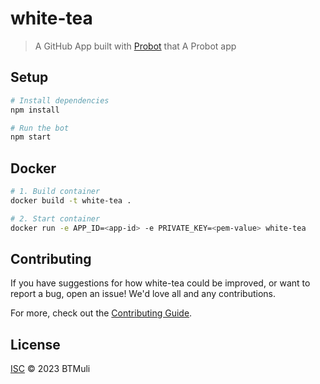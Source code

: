 # white-tea

> A GitHub App built with [Probot](https://github.com/probot/probot) that A Probot app

## Setup

```sh
# Install dependencies
npm install

# Run the bot
npm start
```

## Docker

```sh
# 1. Build container
docker build -t white-tea .

# 2. Start container
docker run -e APP_ID=<app-id> -e PRIVATE_KEY=<pem-value> white-tea
```

## Contributing

If you have suggestions for how white-tea could be improved, or want to report a bug, open an issue! We'd love all and any contributions.

For more, check out the [Contributing Guide](CONTRIBUTING.md).

## License

[ISC](LICENSE) © 2023 BTMuli
